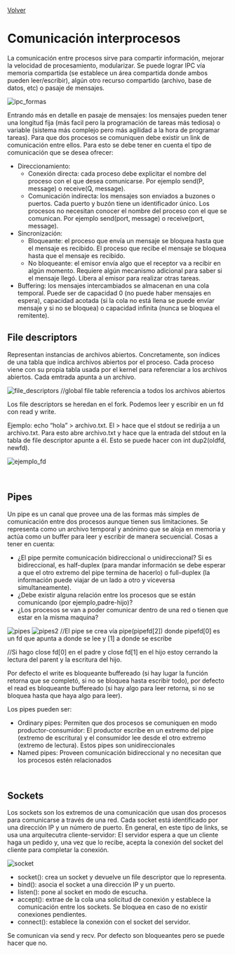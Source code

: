 [Volver](/README.md)

<h1>Comunicación interprocesos</h1>
La comunicación entre procesos sirve para compartir información, mejorar la velocidad de procesamiento, modularizar.
Se puede lograr IPC vía memoria compartida (se establece un área compartida donde ambos pueden leer/escribir), algún otro recurso compartido (archivo, base de datos, etc) o pasaje de mensajes.

![ipc_formas](/Resumenes/public/ipc_formas.png)

Entrando más en detalle en pasaje de mensajes: los mensajes pueden tener una longitud fija (más facil pero la programación de tareas más tediosa) o variable (sistema más complejo pero más agilidad a la hora de programar tareas). 
Para que dos procesos se comuniquen debe existir un link de comunicación entre ellos. Para esto se debe tener en cuenta el tipo de comunicación que se desea ofrecer: 
* Direccionamiento: 
    * Conexión directa: cada proceso debe explicitar el nombre del proceso con el que desea comunicarse. Por ejemplo send(P, message) o receive(Q, message).
    * Comunicación indirecta: los mensajes son enviados a buzones o puertos. Cada puerto y buzón tiene un identificador único. Los procesos no necesitan conocer el nombre del proceso con el que se comunican. Por ejemplo send(port, message) o receive(port, message).
* Sincronización: 
    * Bloqueante: el proceso que envía un mensaje se bloquea hasta que el mensaje es recibido. El proceso que recibe el mensaje se bloquea hasta que el mensaje es recibido.
    * No bloqueante: el emisor envía algo que el receptor va a recibir en algún momento. Requiere algún mecanismo adicional para saber si el mensaje llegó. Libera al emisor para realizar otras tareas.
* Buffering: los mensajes intercambiados se almacenan en una cola temporal. Puede ser de capacidad 0 (no puede haber mensajes en espera), capacidad acotada (si la cola no está llena se puede envíar mensaje y si no se bloquea) o capacidad infinita (nunca se bloquea el remitente).



<h2>File descriptors</h2>
Representan instancias de archivos abiertos. Concretamente, son índices de una tabla que indica archivos abiertos por el proceso. Cada proceso viene con su propia tabla usada por el kernel para referenciar a los archivos abiertos. Cada emtrada apunta a un archivo.

![file_descriptors](/Resumenes/public/file_descriptors.png)
//global file table referencia a todos los archivos abiertos

Los file descriptors se heredan en el fork. Podemos leer y escribir en un fd con read y write. 

Ejemplo: echo “hola” > archivo.txt. El > hace que el stdout se redirija a un archivo.txt. Para esto abre archivo.txt y hace que la entrada del stdout en la tabla de file descriptor apunte a él. Esto se puede hacer con int dup2(oldfd, newfd).

![ejemplo_fd](/Resumenes/public/ejemplo_fd.png)

<br>

<h2>Pipes</h2>
Un pipe es un canal que provee una de las formas más simples de comunicación entre dos procesos aunque tienen sus limitaciones. Se representa como un archivo temporal y anónimo que se aloja en memoria y actúa como un buffer para leer y escribir de manera secuencial. Cosas a tener en cuenta: 

* ¿El pipe permite comunicación bidireccional o unidireccional?
Si es bidireccional, es half-duplex (para mandar información se debe esperar a que el otro extremo del pipe termina de hacerlo) o full-duplex (la información puede viajar de un lado a otro y viceversa simultaneamente).
* ¿Debe existir alguna relación entre los procesos que se están comunicando (por ejemplo,padre-hijo)?
* ¿Los procesos se van a poder comunicar dentro de una red o tienen que estar en la misma maquina?


![pipes](/Resumenes/public/pipes.png)
![pipes2](/Resumenes/public/pipes2.png)	
//El pipe se crea vía pipe(pipefd[2]) donde pipefd[0] es un fd que apunta a donde se lee y [1] a donde se escribe

//Si hago close fd[0] en el padre y close fd[1] en el hijo estoy cerrando la lectura del parent y la escritura del hijo.

Por defecto el write es bloqueante buffereado (si hay lugar la función retorna que se completó, si no se bloquea hasta escribir todo), por defecto el read es bloqueante buffereado (si hay algo para leer retorna, si no se bloquea hasta que haya algo para leer).


Los pipes pueden ser:
* Ordinary pipes: Permiten que dos procesos se comuniquen en modo productor-consumidor: El productor escribe en un extremo del pipe (extremo de escritura) y el consumidor lee desde el otro
extremo (extremo de lectura). Estos pipes son unidireccionales
* Named pipes: Proveen comunicación bidireccional y no necesitan que los procesos estén relacionados
<br>
<h2>Sockets</h2>
Los sockets son los extremos de una comunicación que usan dos procesos para comunicarse a través de una red. Cada socket está identificado por una dirección IP y un número de puerto. En general, en este tipo de links, se usa una arquitecutra cliente-servidor: El servidor espera
a que un cliente haga un pedido y, una vez que lo recibe, acepta la conexión del socket del cliente
para completar la conexión.

![socket](/Resumenes/public/socket.png)
* socket(): crea un socket y devuelve un file descriptor que lo representa.
* bind(): asocia el socket a una dirección IP y un puerto.
* listen(): pone al socket en modo de escucha.
* accept(): extrae de la cola una solicitud de conexión y establece la comunicación entre los sockets. Se bloquea en caso de no existir conexiones pendientes.
* connect(): establece la conexión con el socket del servidor.

Se comunican via send y recv. Por defecto son bloqueantes pero se puede hacer que no.